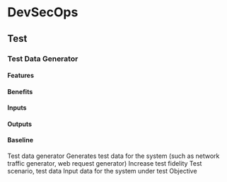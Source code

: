 # DevSecOps

## Test

### Test Data Generator

#### Features

#### Benefits

#### Inputs

#### Outputs

#### Baseline

Test data
generator
Generates test data for the
system (such as network
traffic generator, web
request generator)
Increase test
fidelity
Test scenario,
test data
Input data for
the system
under test
Objective
